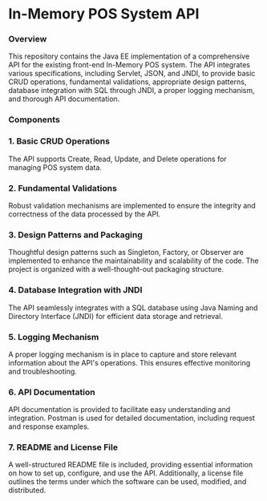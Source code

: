<h1>In-Memory POS System API</h1>

<h3>Overview</h3>

This repository contains the Java EE implementation of a comprehensive API for the existing front-end In-Memory POS system. The API integrates various specifications, including Servlet, JSON, and JNDI, to provide basic CRUD operations, fundamental validations, appropriate design patterns, database integration with SQL through JNDI, a proper logging mechanism, and thorough API documentation.

<h3>Components</h3>

<h3>1. Basic CRUD Operations</h3>
The API supports Create, Read, Update, and Delete operations for managing POS system data.

<h3>2. Fundamental Validations</h3>
Robust validation mechanisms are implemented to ensure the integrity and correctness of the data processed by the API.

<h3>3. Design Patterns and Packaging</h3>
Thoughtful design patterns such as Singleton, Factory, or Observer are implemented to enhance the maintainability and scalability of the code. The project is organized with a well-thought-out packaging structure.

<h3>4. Database Integration with JNDI</h3>
The API seamlessly integrates with a SQL database using Java Naming and Directory Interface (JNDI) for efficient data storage and retrieval.

<h3>5. Logging Mechanism</h3>
A proper logging mechanism is in place to capture and store relevant information about the API's operations. This ensures effective monitoring and troubleshooting.

<h3>6. API Documentation</h3>
API documentation is provided to facilitate easy understanding and integration. Postman is used for detailed documentation, including request and response examples.

<h3>7. README and License File</h3>
A well-structured README file is included, providing essential information on how to set up, configure, and use the API. Additionally, a license file outlines the terms under which the software can be used, modified, and distributed.
